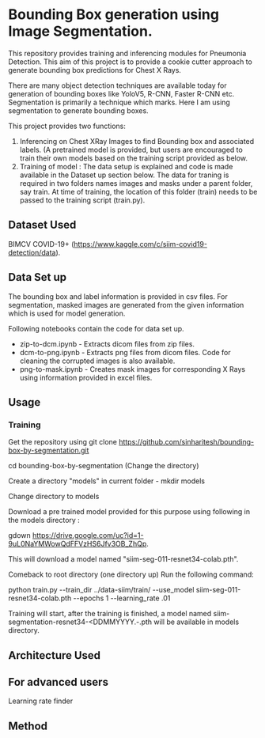 # Bounding Box generation using Image Segmentation.

This repository provides training and inferencing modules for Pneumonia Detection. This aim of this project is to provide a cookie cutter approach to generate bounding box predictions for Chest X Rays.

There are many object detection techniques are available today for generation of bounding boxes like YoloV5, R-CNN, Faster R-CNN etc. 
Segmentation is primarily a technique which marks. Here I am using segmentation to generate bounding boxes.

This project provides two functions:

1. Inferencing on Chest XRay Images to find Bounding box and associated labels. (A pretrained model is provided, but users are encouraged to train their own models based on the training script provided as below.
2.  Training of model : The data setup is explained and code is made available in the Dataset up section below. The data for traning is required in two folders names images and masks under a parent folder, say train. At time of training, the location of this folder (train) needs to be passed to the training script (train.py).

## Dataset Used

BIMCV COVID-19+ (https://www.kaggle.com/c/siim-covid19-detection/data).

## Data Set up

The bounding box and label information is provided in csv files. For segmentation, masked images are generated from the given information which is used for model generation.

Following notebooks contain the code for data set up.
- zip-to-dcm.ipynb -  Extracts dicom files from zip files.
- dcm-to-png.ipynb -  Extracts png files from dicom files. Code for cleaning the corrupted images is also available.
- png-to-mask.ipynb - Creates mask images for corresponding X Rays using information provided in excel files.

## Usage

### Training 

Get the repository using git clone https://github.com/sinharitesh/bounding-box-by-segmentation.git
  
  cd bounding-box-by-segmentation   (Change the directory)
  
  Create a directory "models" in current folder - mkdir models 
  
  Change directory to models

  Download a pre trained model provided for this purpose using following in the models directory :
  
  gdown https://drive.google.com/uc?id=1-9uL0NaYMWowQdFFVzHS6Jfv3OB_ZhQp.
  
  This will download a model named "siim-seg-011-resnet34-colab.pth".
  
  Comeback to root directory (one directory up)
  Run the following command:
  
  python train.py --train_dir ../data-siim/train/ --use_model siim-seg-011-resnet34-colab.pth --epochs 1 --learning_rate .01
  
  Training will start, after the training is finished, a model named siim-segmentation-resnet34-<DDMMYYYY.-<HHMMSS>.pth will be available in models directory.
  

## Architecture Used


## For advanced users

Learning rate finder

## Method

